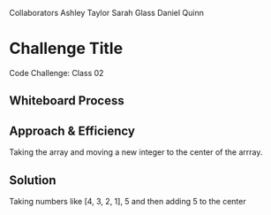 Collaborators
Ashley Taylor
Sarah Glass
Daniel Quinn

# Challenge Title
Code Challenge: Class 02

## Whiteboard Process


## Approach & Efficiency
Taking the array and moving a new integer to the center of the arrray.

## Solution
Taking numbers like [4, 3, 2, 1], 5 and then adding 5 to the center
